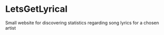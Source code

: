 # LetsGetLyrical
Small website for discovering statistics regarding song lyrics for a chosen artist
